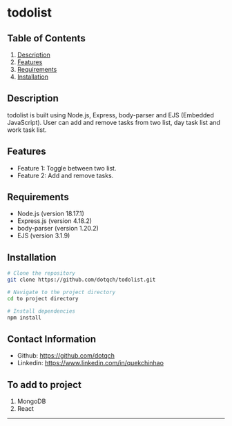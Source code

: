 # todolist

## Table of Contents

1. [Description](#description)
2. [Features](#features)
3. [Requirements](#requirements)
4. [Installation](#installation)

## Description

todolist is built using Node.js, Express, body-parser and EJS (Embedded JavaScript). User can add and remove tasks from two list, day task list and work task list.

## Features

- Feature 1: Toggle between two list.
- Feature 2: Add and remove tasks.

## Requirements

- Node.js (version 18.17.1)
- Express.js (version 4.18.2)
- body-parser (version 1.20.2)
- EJS (version 3.1.9)

## Installation

```bash
# Clone the repository
git clone https://github.com/dotqch/todolist.git

# Navigate to the project directory
cd to project directory

# Install dependencies
npm install
```

## Contact Information

- Github: https://github.com/dotqch
- Linkedin: https://www.linkedin.com/in/quekchinhao

## To add to project
1. MongoDB
2. React

---
